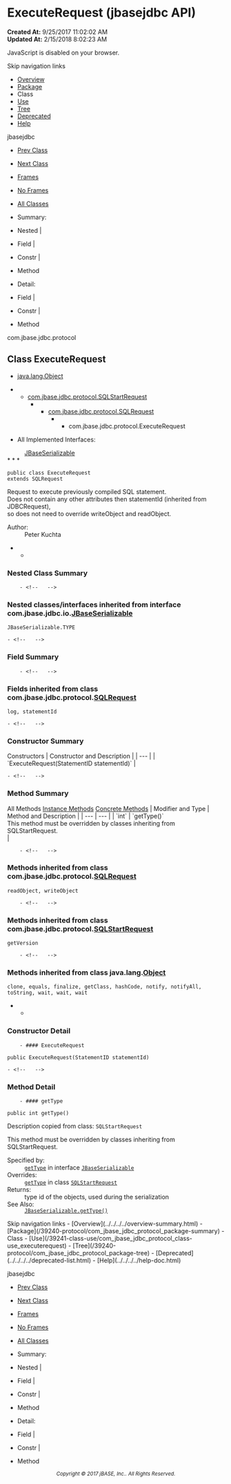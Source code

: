 # ExecuteRequest (jbasejdbc   API)

**Created At:** 9/25/2017 11:02:02 AM  
**Updated At:** 2/15/2018 8:02:23 AM  

<script type="text/javascript"><!--
    try {
        if (location.href.indexOf('is-external=true') == -1) {
            parent.document.title="ExecuteRequest (jbasejdbc   API)";
        }
    }
    catch(err) {
    }
//-->
var methods = {"i0":10};
var tabs = {65535:["t0","All Methods"],2:["t2","Instance Methods"],8:["t4","Concrete Methods"]};
var altColor = "altColor";
var rowColor = "rowColor";
var tableTab = "tableTab";
var activeTableTab = "activeTableTab";</script><noscript><div>JavaScript is disabled on your browser.</div></noscript><!-- ========= START OF TOP NAVBAR ======= -->
<!--   -->
Skip navigation links
<!--   -->
- [Overview](../../../../overview-summary.html)
- [Package](/39240-protocol/com_jbase_jdbc_protocol_package-summary)
- Class
- [Use](/39241-class-use/com_jbase_jdbc_protocol_class-use_executerequest)
- [Tree](/39240-protocol/com_jbase_jdbc_protocol_package-tree)
- [Deprecated](../../../../deprecated-list.html)
- [Help](../../../../help-doc.html)


jbasejdbc <br>

- [Prev Class](/39240-protocol/com_jbase_jdbc_protocol_DatabaseMetaDataRequest "class in com.jbase.jdbc.protocol")
- [Next Class](/39240-protocol/com_jbase_jdbc_protocol_FetchRequest "class in com.jbase.jdbc.protocol")


- [Frames](../../../../index.html?com/jbase/jdbc/protocol//39240-protocol/com_jbase_jdbc_protocol_ExecuteRequest)
- [No Frames](/39240-protocol/com_jbase_jdbc_protocol_ExecuteRequest)


- [All Classes](../../../../allclasses-noframe.html)


<script type="text/javascript"><!--
  allClassesLink = document.getElementById("allclasses_navbar_top");
  if(window==top) {
    allClassesLink.style.display = "block";
  }
  else {
    allClassesLink.style.display = "none";
  }
  //--></script>

- Summary:
- Nested |
- Field |
- Constr |
- Method


- Detail:
- Field |
- Constr |
- Method
<!--   -->
<!-- ========= END OF TOP NAVBAR ========= --><!-- ======== START OF CLASS DATA ======== -->
com.jbase.jdbc.protocol

## Class ExecuteRequest

- [java.lang.Object](http://java.sun.com/j2se/1.5.0/docs/api/java/lang/Object.html?is-external=true "class or interface in java.lang")
- - [com.jbase.jdbc.protocol.SQLStartRequest](/39240-protocol/com_jbase_jdbc_protocol_SQLStartRequest "class in com.jbase.jdbc.protocol")
    - - [com.jbase.jdbc.protocol.SQLRequest](/39240-protocol/com_jbase_jdbc_protocol_SQLRequest "class in com.jbase.jdbc.protocol")
        - - com.jbase.jdbc.protocol.ExecuteRequest


- <dl><dt>All Implemented Interfaces:</dt>
<dd><a href="/39232-io/com_jbase_jdbc_io_jbaseserializable" title="interface in com.jbase.jdbc.io">JBaseSerializable</a></dd></dl>
* * *


```
public class ExecuteRequest
extends SQLRequest
```

Request to execute previously compiled SQL statement.<br> Does not contain any other attributes then statementId (inherited from JDBCRequest),<br> so does not need to override writeObject and readObject.
<dl><dt><span class="simpleTagLabel">Author:</span></dt>
<dd>Peter Kuchta</dd></dl>

- <!-- ======== NESTED CLASS SUMMARY ======== -->
    - <!--   -->
### Nested Class Summary

        - <!--   -->
### Nested classes/interfaces inherited from interface com.jbase.jdbc.io.[JBaseSerializable](/39232-io/com_jbase_jdbc_io_jbaseserializable "interface in com.jbase.jdbc.io")
`JBaseSerializable.TYPE`

<!-- =========== FIELD SUMMARY =========== -->
    - <!--   -->
### Field Summary

        - <!--   -->
### Fields inherited from class com.jbase.jdbc.protocol.[SQLRequest](/39240-protocol/com_jbase_jdbc_protocol_SQLRequest "class in com.jbase.jdbc.protocol")
`log, statementId`

<!-- ======== CONSTRUCTOR SUMMARY ======== -->
    - <!--   -->
### Constructor Summary


<caption><span>Constructors</span><span class="tabEnd"> </span></caption>| Constructor and Description |
| --- |
| `ExecuteRequest(StatementID statementId)`  |

<!-- ========== METHOD SUMMARY =========== -->
    - <!--   -->
### Method Summary


<caption><span id="t0" class="activeTableTab"><span>All Methods</span><span class="tabEnd"> </span></span><span id="t2" class="tableTab"><span><a href="javascript:show(2);">Instance Methods</a></span><span class="tabEnd"> </span></span><span id="t4" class="tableTab"><span><a href="javascript:show(8);">Concrete Methods</a></span><span class="tabEnd"> </span></span></caption>| Modifier and Type | Method and Description |
| --- | --- |
| `int` | `getType()`<br>This method must be overridden by classes inheriting from SQLStartRequest.<br> |


        - <!--   -->
### Methods inherited from class com.jbase.jdbc.protocol.[SQLRequest](/39240-protocol/com_jbase_jdbc_protocol_SQLRequest "class in com.jbase.jdbc.protocol")
`readObject, writeObject`


        - <!--   -->
### Methods inherited from class com.jbase.jdbc.protocol.[SQLStartRequest](/39240-protocol/com_jbase_jdbc_protocol_SQLStartRequest "class in com.jbase.jdbc.protocol")
`getVersion`


        - <!--   -->
### Methods inherited from class java.lang.[Object](http://java.sun.com/j2se/1.5.0/docs/api/java/lang/Object.html?is-external=true "class or interface in java.lang")
`clone, equals, finalize, getClass, hashCode, notify, notifyAll, toString, wait, wait, wait`

- <!-- ========= CONSTRUCTOR DETAIL ======== -->
    - <!--   -->
### Constructor Detail
<!--   -->
        - #### ExecuteRequest

```
public ExecuteRequest(StatementID statementId)
```

<!-- ============ METHOD DETAIL ========== -->
    - <!--   -->
### Method Detail
<!--   -->
        - #### getType

```
public int getType()
```

Description copied from class: `SQLStartRequest`

This method must be overridden by classes inheriting from SQLStartRequest.
<dl><dt><span class="overrideSpecifyLabel">Specified by:</span></dt>
<dd>
<code><a href="/39232-io/com_jbase_jdbc_io_jbaseserializable#getType--">getType</a></code> in interface <code><a href="/39232-io/com_jbase_jdbc_io_jbaseserializable" title="interface in com.jbase.jdbc.io">JBaseSerializable</a></code>
</dd>
<dt><span class="overrideSpecifyLabel">Overrides:</span></dt>
<dd>
<code><a href="/39240-protocol/com_jbase_jdbc_protocol_SQLStartRequest#getType--">getType</a></code> in class <code><a href="/39240-protocol/com_jbase_jdbc_protocol_SQLStartRequest" title="class in com.jbase.jdbc.protocol">SQLStartRequest</a></code>
</dd>
<dt><span class="returnLabel">Returns:</span></dt>
<dd>type id of the objects, used during the serialization</dd>
<dt><span class="seeLabel">See Also:</span></dt>
<dd><a href="/39232-io/com_jbase_jdbc_io_jbaseserializable#getType--"><code>JBaseSerializable.getType()</code></a></dd></dl>
<!-- ========= END OF CLASS DATA ========= --><!-- ======= START OF BOTTOM NAVBAR ====== -->
<!--   -->
Skip navigation links
<!--   -->
- [Overview](../../../../overview-summary.html)
- [Package](/39240-protocol/com_jbase_jdbc_protocol_package-summary)
- Class
- [Use](/39241-class-use/com_jbase_jdbc_protocol_class-use_executerequest)
- [Tree](/39240-protocol/com_jbase_jdbc_protocol_package-tree)
- [Deprecated](../../../../deprecated-list.html)
- [Help](../../../../help-doc.html)


jbasejdbc <br>

- [Prev Class](/39240-protocol/com_jbase_jdbc_protocol_DatabaseMetaDataRequest "class in com.jbase.jdbc.protocol")
- [Next Class](/39240-protocol/com_jbase_jdbc_protocol_FetchRequest "class in com.jbase.jdbc.protocol")


- [Frames](../../../../index.html?com/jbase/jdbc/protocol//39240-protocol/com_jbase_jdbc_protocol_ExecuteRequest)
- [No Frames](/39240-protocol/com_jbase_jdbc_protocol_ExecuteRequest)


- [All Classes](../../../../allclasses-noframe.html)


<script type="text/javascript"><!--
  allClassesLink = document.getElementById("allclasses_navbar_bottom");
  if(window==top) {
    allClassesLink.style.display = "block";
  }
  else {
    allClassesLink.style.display = "none";
  }
  //--></script>

- Summary:
- Nested |
- Field |
- Constr |
- Method


- Detail:
- Field |
- Constr |
- Method
<!--   -->
<!-- ======== END OF BOTTOM NAVBAR ======= -->
<small>			<center>			<i>Copyright © 2017 jBASE, Inc.. All Rights Reserved.</i>		</center></small>
